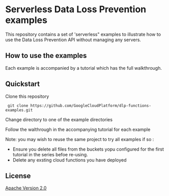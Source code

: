 # Serverless Data Loss Prevention examples

This repository contains a set of 'serverless" examples to illustrate how to use the Data Loss Prevention API without managing any servers.


## How to use the examples

Each example is accompanied by a tutorial which has the full walkthrough. 


## Quickstart

Clone this repository

` git clone https://github.com/GoogleCloudPlatform/dlp-functions-examples.git`

Change directory to one of the example directories 

Follow the walthrough in the accompanying tutorial for each example

Note: you may wish to reuse the same project  to try all examples if so :
* Ensure you delete all files from the buckets yopu configured for the first tutorial in the series befoe re-using.
* Delete any exsting cloud functions you have deployed 

## License

[Apache Version 2.0](http://www.apache.org/licenses/LICENSE-2.0)